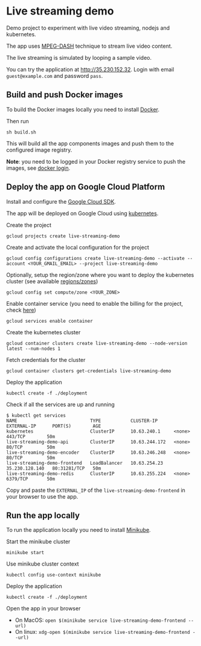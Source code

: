 # Live streaming demo

Demo project to experiment with live video streaming, nodejs and kubernetes.

The app uses [MPEG-DASH](https://en.wikipedia.org/wiki/Dynamic_Adaptive_Streaming_over_HTTP) technique to stream live video content.

The live streaming is simulated by looping a sample video.

You can try the application at http://35.230.152.32. Login with email `guest@example.com` and password `pass`.

## Build and push Docker images

To build the Docker images locally you need to install [Docker](https://docs.docker.com/install/).

Then run

    sh build.sh

This will build all the app components images and push them to the configured image registry.

**Note**: you need to be logged in your Docker registry service to push the images, see [docker login](https://docs.docker.com/engine/reference/commandline/login/). 

## Deploy the app on Google Cloud Platform

Install and configure the [Google Cloud SDK](https://cloud.google.com/sdk/downloads).

The app will be deployed on Google Cloud using [kubernetes](https://kubernetes.io/).

Create the project

    gcloud projects create live-streaming-demo

Create and activate the local configuration for the project

    gcloud config configurations create live-streaming-demo --activate --account <YOUR_GMAIL_EMAIL> --project live-streaming-demo

Optionally, setup the region/zone where you want to deploy the kubernetes cluster (see available [regions/zones](https://cloud.google.com/compute/docs/regions-zones/))

    gcloud config set compute/zone <YOUR_ZONE>

Enable container service (you need to enable the billing for the project, check [here](https://cloud.google.com/billing/docs/how-to/modify-project))
    
    gcloud services enable container

Create the kubernetes cluster
    
    gcloud container clusters create live-streaming-demo --node-version latest --num-nodes 1

Fetch credentials for the cluster
    
    gcloud container clusters get-credentials live-streaming-demo

Deploy the application

    kubectl create -f ./deployment

Check if all the services are up and running

    $ kubectl get services
    NAME                           TYPE           CLUSTER-IP      EXTERNAL-IP      PORT(S)        AGE
    kubernetes                     ClusterIP      10.63.240.1     <none>           443/TCP        50m
    live-streaming-demo-api        ClusterIP      10.63.244.172   <none>           80/TCP         50m
    live-streaming-demo-encoder    ClusterIP      10.63.246.248   <none>           80/TCP         50m
    live-streaming-demo-frontend   LoadBalancer   10.63.254.23    35.230.128.140   80:31281/TCP   50m
    live-streaming-demo-redis      ClusterIP      10.63.255.224   <none>           6379/TCP       50m

Copy and paste the `EXTERNAL_IP` of the `live-streaming-demo-frontend` in your browser to use the app.

## Run the app locally

To run the application locally you need to install [Minikube](https://kubernetes.io/docs/tasks/tools/install-minikube/).

Start the minikube cluster

    minikube start

Use minikube cluster context

    kubectl config use-context minikube

Deploy the application

    kubectl create -f ./deployment

Open the app in your browser
- On MacOS: `open $(minikube service live-streaming-demo-frontend --url)`
- On linux: `xdg-open $(minikube service live-streaming-demo-frontend --url)`